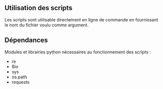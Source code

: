 ## Utilisation des scripts  
Les scripts sont utilisable directement en ligne de commande en fournissant le nom du fichier voulu comme argument.

## Dépendances
Modules et librairies python nécessaires au fonctionnement des scripts :
- re
- Bio
- sys
- os.path
- requests